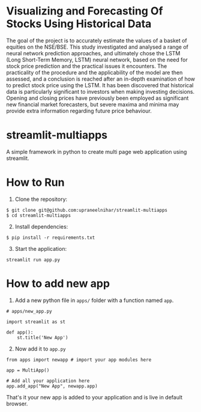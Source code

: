 # Visualizing and Forecasting Of Stocks Using Historical Data
The goal of the project is to accurately estimate the values of a basket of equities on the NSE/BSE. This study investigated and analysed a range of neural network prediction approaches, and ultimately chose the LSTM (Long Short-Term Memory, LSTM) neural network, based on the need for stock price prediction and the practical issues it encounters. The practicality of the procedure and the applicability of the model are then assessed, and a conclusion is reached after an in-depth examination of how to predict stock price using the LSTM. It has been discovered that historical data is particularly significant to investors when making investing decisions. Opening and closing prices have previously been employed as significant new financial market forecasters, but severe maxima and minima may provide extra information regarding future price behaviour.

# streamlit-multiapps
A simple framework in python to create multi page web application using streamlit.

# How to Run

1. Clone the repository:
```
$ git clone git@github.com:upraneelnihar/streamlit-multiapps
$ cd streamlit-multiapps
```

2. Install dependencies:
```
$ pip install -r requirements.txt
```

3. Start the application:
```
streamlit run app.py
```

# How to add new app

1. Add a new python file in `apps/`  folder with a function named `app`.

```
# apps/new_app.py

import streamlit as st

def app():
    st.title('New App')
```

2. Now add it to `app.py`

```
from apps import newapp # import your app modules here

app = MultiApp()

# Add all your application here
app.add_app("New App", newapp.app)
```

That's it your new app is added to your application and is live in default browser.
